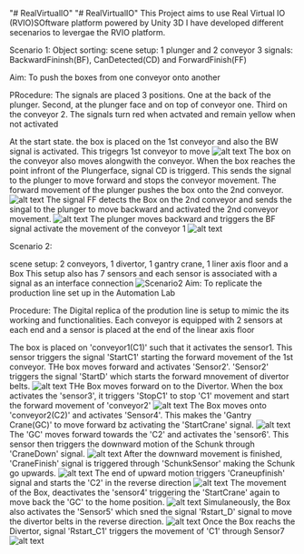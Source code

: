 "# RealVirtualIO" 
"# RealVirtualIO" 
This Project aims to use Real Virtual IO (RVIO)SOftware platform powered by Unity 3D
I have developed different secenarios to levergae the RVIO platform.

Scenario 1:
Object sorting:
scene setup:
1 plunger and 2 conveyor
3 signals: BackwardFininsh(BF), CanDetected(CD) and ForwardFinish(FF)

Aim: To push the boxes from one conveyor onto another

PRocedure: 
The signals are placed 3 positions. One at the back of the plunger. Second, at the plunger face and on top of conveyor one. Third on the conveyor 2. The signals turn red when actvated and remain yellow when not activated

At the start state. the box is placed on the 1st conveyor and also the BW signal is activated. This trigegrs 1st conveyor to move
![alt text](image-1.png)
The box on the conveyor also moves alongwith the conveyor. When the box reaches the point infront of the Plungerface, signal CD is triggerd. This sends the signal to the plunger to move forward and stops the conveyor movement. The forward movement of the plunger pushes the box onto the 2nd conveyor.
![alt text](image-2.png)
The signal FF detects the Box on the 2nd conveyor and sends the singal to the plunger to move backward and activated the 2nd conveyor movement.
![alt text](image-3.png)
The plunger moves backward and triggers the BF signal activate the movement of the conveyor 1
![alt text](image-4.png)

Scenario 2:

scene setup:
2 conveyors, 1 divertor, 1 gantry crane, 1 liner axis floor and a Box
This setup also has 7 sensors and each sensor is associated with a signal as an interface connection
![Scenario2](image_001_0000.jpg)
Aim: To replicate the production line set up in the Automation Lab

Procedure:
The Digital replica of the prodution line is setup to mimic the its working and functionalities.
Each conveyor is equipped with 2 sensors at each end and a sensor is placed at the end of the linear axis floor

The box is placed on 'conveyor1(C1)' such that it activates the sensor1. This sensor triggers the signal 'StartC1' starting the forward movement of the 1st conveyor. THe box moves forward and activates 'Sensor2'. 
'Sensor2' triggers the signal 'StartD' which starts the forward mnovement of divertor belts.
![alt text](image_014_0000.jpg)
THe Box moves forward on to the Divertor. When the box activates the 'sensor3', it triggers 'StopC1' to stop 'C1' movement and start the forward movement of 'conveyor2'
![alt text](image_011_0000.jpg)
The Box moves onto 'conveyor2(C2)' and activates 'Sensor4'. This makes the 'Gantry Crane(GC)' to move forward bz activating the 'StartCrane' signal. 
![alt text](image_004_0000.jpg)
The 'GC' moves forward towards the 'C2' and activates the 'sensor6'. This sensor then triggers the downward motion of the Schunk through 'CraneDown' signal.
![alt text](image_005_0000.jpg)
After the downward movement is finished, 'CraneFinish' signal is triggered through 'SchunkSensor' making the Schunk go upwards.
![alt text](image_006_0000.jpg)
The end of upward motion triggers 'Craneupfinish' signal and starts the 'C2' in the reverse direction
![alt text](image_007_0000.jpg)
The movement of the Box, deactivates the 'sensor4' triggering the 'StartCrane' again to move back the 'GC' to the home position.
![alt text](image_018_0000.jpg)
Simulaneously, the Box also activates the 'Sensor5' which sned the signal 'Rstart_D' signal to move the divertor belts in the reverse direction.
![alt text](image_016_0000.jpg)
Once the Box reachs the Divertor, signal 'Rstart_C1' triggers the movement of 'C1' through Sensor7
![alt text](image_017_0000.jpg)